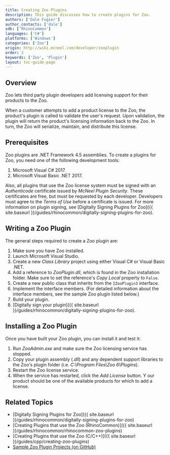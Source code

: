 ```yaml
---
title: Creating Zoo Plugins
description: This guide discusses how to create plugins for Zoo.
authors: ['Dale Fugier']
author_contacts: ['dale']
sdk: ['RhinoCommon']
languages: ['C#']
platforms: ['Windows']
categories: ['Zoo']
origin: http://wiki.mcneel.com/developer/zooplugin
order: 2
keywords: ['Zoo', 'Plugin']
layout: toc-guide-page
---
```



## Overview

Zoo lets third party plugin developers add licensing support for their products to the Zoo.

When a customer attempts to add a product license to the Zoo, the product's plugin is called to validate the user's request.  Upon validation, the plugin will return the product's licensing information back to the Zoo.  In turn, the Zoo will serialize, maintain, and distribute this license.

## Prerequisites

Zoo plugins are .NET Framework 4.5 assemblies.  To create a plugins for Zoo, you need one of the following development tools:

1. Microsoft Visual C# 2017.
2. Microsoft Visual Basic .NET 2017.

Also, all plugins that use the Zoo license system must be signed with an *Authenticode* certificate issued by *McNeel Plugin Security*.  These certificates are free, but must be requested by each developer.  Developers must agree to the *Terms of Use* before a certificate is issued.  For more information on plugin signing, see [Digitally Signing Plugins for Zoo]({{ site.baseurl }}/guides/rhinocommon/digitally-signing-plugins-for-zoo).

## Writing a Zoo Plugin

The general steps required to create a Zoo plugin are:

1. Make sure you have Zoo installed.
2. Launch Microsoft Visual Studio.
3. Create a new *Class Library* project using either Visual C# or Visual Basic .NET.
4. Add a reference to *ZooPlugin.dll*, which is found in the Zoo installation folder.  Make sure to set the reference's *Copy Local* property to `False`.
5. Create a new public class that inherits from the `IZooPlugin3` interface.
6. Implement the interface members.  (For detailed information about the interface members, see the sample Zoo plugin listed below.)
7. Build your plugin.
8. [Digitally sign your plugin]({{ site.baseurl }}/guides/rhinocommon/digitally-signing-plugins-for-zoo).

## Installing a Zoo Plugin

Once you have built your Zoo plugin, you can install it and test it:

1. Run *ZooAdmin.exe* and make sure the Zoo licensing service has stopped.
2. Copy your plugin assembly (*.dll*) and any dependent support libraries to the Zoo's plugin folder (i.e. *C:\Program Files\Zoo 6\Plugins*).
3. Restart the Zoo license service.
4. When the service has restarted, click the *Add License* button. Y our product should be one of the available products for which to add a license.

## Related Topics

- [Digitally Signing Plugins for Zoo]({{ site.baseurl }}/guides/rhinocommon/digitally-signing-plugins-for-zoo)
- [Creating Plugins that use the Zoo (RhinoCommon)]({{ site.baseurl }}/guides/rhinocommon/rhinocommon-zoo-plugins)
- [Creating Plugins that use the Zoo (C/C++)]({{ site.baseurl }}/guides/cpp/creating-zoo-plugins)
- [Sample Zoo Plugin Projects (on GitHub)](https://github.com/mcneel/rhino-developer-samples/tree/6/zoo)

